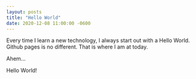 ```yaml
---
layout: posts
title: "Hello World"
date: 2020-12-08 11:00:00 -0600
---
```


Every time I learn a new technology, I always start out with a Hello World. Github pages is no different. That is where I am at today.

Ahem...

Hello World!

